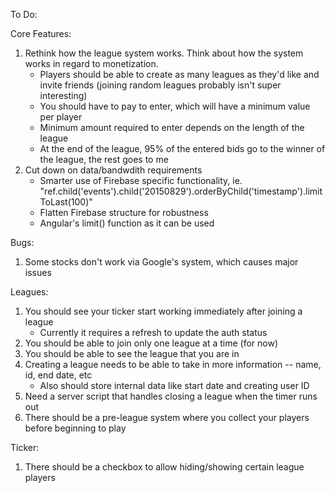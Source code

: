 To Do:

Core Features:
1. Rethink how the league system works. Think about how the system works in regard to monetization.
	- Players should be able to create as many leagues as they'd like and invite friends (joining random leagues probably isn't super interesting)
	- You should have to pay to enter, which will have a minimum value per player
	- Minimum amount required to enter depends on the length of the league
	- At the end of the league, 95% of the entered bids go to the winner of the league, the rest goes to me
2. Cut down on data/bandwdith requirements
	- Smarter use of Firebase specific functionality, ie. "ref.child('events').child('20150829').orderByChild('timestamp').limitToLast(100)"
	- Flatten Firebase structure for robustness
	- Angular's limit() function as it can be used

Bugs:
1. Some stocks don't work via Google's system, which causes major issues

Leagues:
1. You should see your ticker start working immediately after joining a league
	- Currently it requires a refresh to update the auth status
2. You should be able to join only one league at a time (for now)
3. You should be able to see the league that you are in
4. Creating a league needs to be able to take in more information -- name, id, end date, etc
	- Also should store internal data like start date and creating user ID
5. Need a server script that handles closing a league when the timer runs out
6. There should be a pre-league system where you collect your players before beginning to play

Ticker:
1. There should be a checkbox to allow hiding/showing certain league players